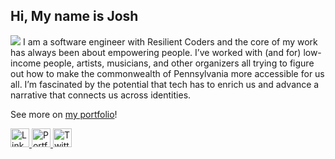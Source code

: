 ## Hi, My name is Josh
<img src= "joshua(3).jpeg">
I am a software engineer with Resilient Coders and the core of my work has always been about empowering people. I’ve worked with (and for) low-income people, artists, musicians, and other organizers all trying to figure out how to make the commonwealth of Pennsylvania more accessible for us all. I’m fascinated by the potential that tech has to enrich us and advance a narrative that connects us across identities.

 <p></p>
See more on <a href="https://joshuamalloy.netlify.app">my portfolio</a>!
  <p></p>
  <p align="left">
	<a target="_blank" href="https://www.linkedin.com/in/joshua-malloy/">
	  <img src="https://raw.githubusercontent.com/cafloyd/cafloyd/master/images/branded-linkedin.png" width="30px;" alt="LinkedIn" />
	</a>
	<a target="_blank" href="https://joshuamalloy.netlify.app">
	  <img src="https://raw.githubusercontent.com/cafloyd/cafloyd/master/images/branded-link.png" width="30px;" alt="Portfolio Site" />
	</a>
	<a target="_blank" href="https://twitter.com/Josh_MalloyDev">
	  <img src="https://raw.githubusercontent.com/cafloyd/cafloyd/master/images/branded-twitter.png" width="30px;" alt="Twitter" />
	</a>
  </p>  


























